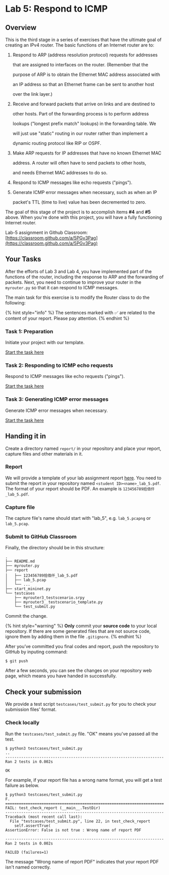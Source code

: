 # Lab 5: Respond to ICMP

## Overview

This is the third stage in a series of exercises that have the ultimate goal of creating an IPv4 router. The basic functions of an Internet router are to:

1.  Respond to ARP (address resolution protocol) requests for addresses

    that are assigned to interfaces on the router. (Remember that the

    purpose of ARP is to obtain the Ethernet MAC address associated with

    an IP address so that an Ethernet frame can be sent to another host

    over the link layer.)
2.  Receive and forward packets that arrive on links and are destined to

    other hosts. Part of the forwarding process is to perform address

    lookups ("longest prefix match" lookups) in the forwarding table. We

    will just use "static" routing in our router rather than implement a

    dynamic routing protocol like RIP or OSPF.
3.  Make ARP requests for IP addresses that have no known Ethernet MAC

    address. A router will often have to send packets to other hosts,

    and needs Ethernet MAC addresses to do so.
4. Respond to ICMP messages like echo requests ("pings").
5.  Generate ICMP error messages when necessary, such as when an IP

    packet's TTL (time to live) value has been decremented to zero.

The goal of this stage of the project is to accomplish items **#4** and **#5** above. When you're done with this project, you will have a fully functioning Internet router.

Lab-5 assignment in Github Classroom: [https://classroom.github.com/a/5PGv3Pag](https://classroom.github.com/a/5PGv3Pag)

## Your Tasks

After the efforts of Lab 3 and Lab 4, you have implemented part of the functions of the router, including the response to ARP and the forwarding of packets. Next, you need to continue to improve your router in the `myrouter.py` so that it can respond to ICMP messages.

The main task for this exercise is to modify the Router class to do the following:

{% hint style="info" %}
The sentences marked with ✅ are related to the content of your report. Please pay attention.
{% endhint %}

### Task 1: Preparation

Initiate your project with our template.

[Start the task here](preparation.md)

### Task 2: Responding to ICMP echo requests

Respond to ICMP messages like echo requests ("pings").

[Start the task here](respond-icmp.md)

### Task 3: Generating ICMP error messages

Generate ICMP error messages when necessary.

[Start the task here](generate-error-messages.md)

## Handing it in

Create a directory named `report/` in your repository and place your report, capture files and other materials in it.

### Report

We will provide a template of your lab assignment report [here](https://box.nju.edu.cn/d/f334d2c3bd4446b68003/). You need to submit the report in your repository named `<student ID><name>_lab_5.pdf`. The format of your report should be PDF. An example is `123456789拾佰仟_lab_5.pdf`.

### Capture file

The capture file's name should start with "lab\_5", e.g. `lab_5.pcapng` or `lab_5.pcap`.

### Submit to GitHub Classroom

Finally, the directory should be in this structure:

```
.
├── README.md
├── myrouter.py
├── report
│   ├── 123456789拾佰仟_lab_5.pdf
│   ├── lab_5.pcap
│   └── ...
├── start_mininet.py
└── testcases
    ├── myrouter3_testscenario.srpy
    ├── myrouter3__testscenario_template.py
    └── test_submit.py
```

Commit the change.

{% hint style="warning" %}
**Only** commit your **source code** to your local repository. If there are some generated files that are not source code, ignore them by adding them in the file `.gitignore`.
{% endhint %}

After you’ve committed you final codes and report, push the repository to GitHub by inputing command:

```
$ git push
```

After a few seconds, you can see the changes on your repository web page, which means you have handed in successfully.

## Check your submission

We provide a test script `testcases/test_submit.py` for you to check your submission files' format.

### Check locally

Run the `testcases/test_submit.py` file. "OK" means you've passed all the test.

```
$ python3 testcases/test_submit.py
..
----------------------------------------------------------------------
Ran 2 tests in 0.002s

OK
```

For example, if your report file has a wrong name format, you will get a test failure as below.

```
$ python3 testcases/test_submit.py
F.
======================================================================
FAIL: test_check_report (__main__.TestDir)
----------------------------------------------------------------------
Traceback (most recent call last):
  File "testcases/test_submit.py", line 22, in test_check_report
    self.assertTrue(
AssertionError: False is not true : Wrong name of report PDF

----------------------------------------------------------------------
Ran 2 tests in 0.002s

FAILED (failures=1)
```

The message "Wrong name of report PDF" indicates that your report PDF isn't named correctly.
